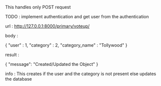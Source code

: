 This handles only POST request

TODO : implement authentication and get user from the authentication

url : http://127.0.0.1:8000/primary/voteup/

body : 

{
    "user" : 1,
    "category" : 2,
    "category_name" : "Tollywood"
}

result : 

{
    "message": "Created/Updated the Object"
}

info : This creates if the user and the category is not present else updates the database